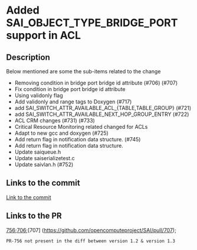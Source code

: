 # Added SAI_OBJECT_TYPE_BRIDGE_PORT support in ACL

## Description

Below mentioned are some the sub-items related to the change  
  
- Removing condition in bridge port bridge id attribute (#706) (#707)   
- Fix condition in bridge port bridge id attribute  
- Using validonly flag  
- Add validonly and range tags to Doxygen (#717)  
- add SAI_SWITCH_ATTR_AVAILABLE_ACL_{TABLE,TABLE_GROUP} (#721)  
- add SAI_SWITCH_ATTR_AVAILABLE_NEXT_HOP_GROUP_ENTRY (#722)  
- ACL CRM changes (#731) (#733)  
- Critical Resource Monitoring related changed for ACLs  
- Adapt to new gcc and doxygen (#725)  
- Add return flag in notification data structure. (#745)  
- Add return flag in notification data structure.  
- Update saiqueue.h  
- Update saiserializetest.c  
- Update saivlan.h (#752)    

## Links to the commit  

[Link to the commit](https://github.com/opencomputeproject/SAI/commit/e472cc22654c388e56d749464bde7462bc9d8bda)

## Links to the PR  

[756](https://github.com/opencomputeproject/SAI/pull/756);[706](https://github.com/opencomputeproject/SAI/pull/706);[707] (https://github.com/opencomputeproject/SAI/pull/707); 

`PR-756 not present in the diff between version 1.2 & version 1.3`

